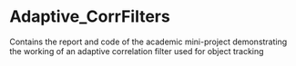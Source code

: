 # Adaptive_CorrFilters
Contains the report and code of the academic mini-project demonstrating the working of an adaptive correlation filter used for object tracking
